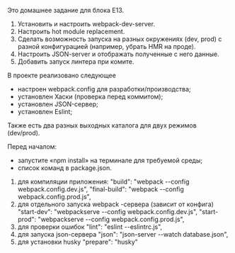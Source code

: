 Это домашнее задание для блока Е13.
1.	Установить и настроить webpack-dev-server.
2.	Настроить hot module replacement.
3.	Сделать возможность запуска на разных окружениях (dev, prod) c разной конфигурацией (например, убрать HMR на проде).
4.	Настроить JSON-server и отображать полученные с него данные.
5.	Добавить запуск линтера при комите.

В проекте реализовано следующее 
- настроен webpack.config для разработки/производства;
- установлен Хаски (проверка перед коммитом);
- установлен JSON-сервер;
- установлен Eslint;

Также есть два разных выходных каталога для двух режимов (dev/prod).

Перед началом:
- запустите «npm install» на терминале для требуемой среды;
- список команд в package.json.
 1. для компиляции приложения:
"build": "webpack --config webpack.config.dev.js",
"final-build": "webpack --config webpack.config.prod.js",
2. для отдельного запуска webpack -сервера (зависит от конфига)
"start-dev": "webpackserve --config webpack.config.dev.js",
"start-prod": "webpackserve --config webpack.config.prod.js",
3. для проверки ошибок
"lint": "eslint  --eslintrc.js",
4. для запуска json-сервера
"json": "json-server --watch database.json",
5. для установки husky
"prepare": "husky"
